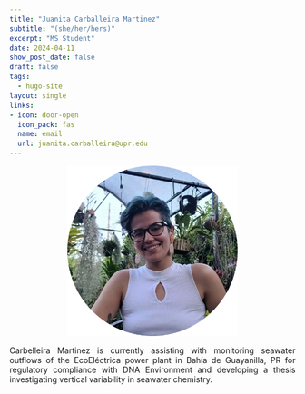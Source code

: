 ```yaml
---
title: "Juanita Carballeira Martinez"
subtitle: "(she/her/hers)"
excerpt: "MS Student"
date: 2024-04-11
show_post_date: false
draft: false
tags:
  - hugo-site
layout: single
links:
- icon: door-open
  icon_pack: fas
  name: email
  url: juanita.carballeira@upr.edu
---
```


<div style="text-align: center;">
<img src="featured-hex.PNG" width="300"> 
</div>

<div style="text-align: justify;">

Carbelleira Martinez is currently assisting with monitoring seawater outflows of the EcoEléctrica power plant in Bahía de Guayanilla, PR for regulatory compliance with DNA Environment and developing a thesis investigating vertical variability in seawater chemistry.

</div>
